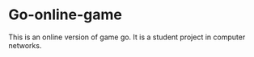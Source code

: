 # Go-online-game
This is an online version of game go. It is a student project in computer networks.
